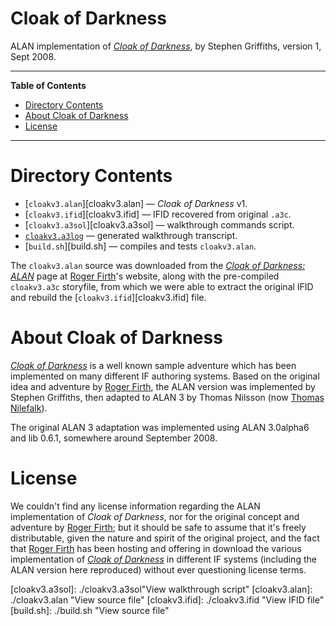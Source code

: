 # Cloak of Darkness

ALAN implementation of _[Cloak of Darkness]_, by Stephen Griffiths, version 1, Sept 2008.

-----

**Table of Contents**

<!-- MarkdownTOC autolink="true" bracket="round" autoanchor="false" lowercase="only_ascii" uri_encoding="true" levels="1,2,3" -->

- [Directory Contents](#directory-contents)
- [About Cloak of Darkness](#about-cloak-of-darkness)
- [License](#license)

<!-- /MarkdownTOC -->

-----

# Directory Contents

- [`cloakv3.alan`][cloakv3.alan] — _Cloak of Darkness_ v1.
- [`cloakv3.ifid`][cloakv3.ifid] — IFID recovered from original `.a3c`.
- [`cloakv3.a3sol`][cloakv3.a3sol] — walkthrough commands script.
- [`cloakv3.a3log`][cloakv3.a3log] — generated walkthrough transcript.
- [`build.sh`][build.sh] — compiles and tests `cloakv3.alan`.

The `cloakv3.alan` source was downloaded from the _[Cloak of Darkness: ALAN]_ page at [Roger Firth]'s website, along with the pre-compiled `cloakv3.a3c` storyfile, from which we were able to extract the original IFID and rebuild the [`cloakv3.ifid`][cloakv3.ifid] file.


# About Cloak of Darkness

_[Cloak of Darkness]_ is a well known sample adventure which has been implemented on many different IF authoring systems.
Based on the original idea and adventure by [Roger Firth], the ALAN version was implemented by Stephen Griffiths, then adapted to ALAN 3 by Thomas Nilsson (now [Thomas Nilefalk]).

The original ALAN 3 adaptation was implemented using ALAN 3.0alpha6 and lib 0.6.1, somewhere around September 2008.


# License

We couldn't find any license information regarding the ALAN implementation of _Cloak of Darkness_, nor for the original concept and adventure by [Roger Firth]; but it should be safe to assume that it's freely distributable, given the nature and spirit of the original project, and the fact that [Roger Firth] has been hosting and offering in download the various implementation of _[Cloak of Darkness]_ in different IF systems (including the ALAN version here reproduced) without ever questioning license terms.

<!-----------------------------------------------------------------------------
                               REFERENCE LINKS
------------------------------------------------------------------------------>

[Cloak of Darkness: ALAN]: http://www.firthworks.com/roger/cloak/alan/ "ALAN implementation of Cloak of Darkness at Roger Firth's website"
[Cloak of Darkness]: http://www.firthworks.com/roger/cloak/ "Visit the homepage of the Cloak of Darkness project"

<!-- project files -->

[cloakv3.a3log]: ./cloakv3.a3log "View transcript file"
[cloakv3.a3sol]: ./cloakv3.a3sol"View walkthrough script"
[cloakv3.alan]: ./cloakv3.alan "View source file"
[cloakv3.ifid]: ./cloakv3.ifid "View IFID file"
[build.sh]: ./build.sh "View source file"

<!-- people -->

[Roger Firth]: http://www.firthworks.com/roger/ "Visit Roger Firth's website"
[Thomas Nilefalk]: https://github.com/thoni56 "View Thomas Nilefalk's GitHub profile"

<!-- EOF -->
